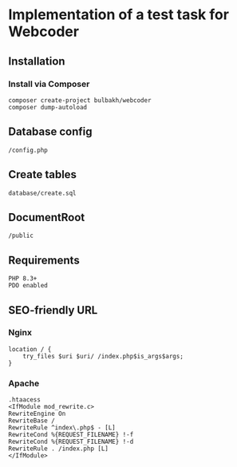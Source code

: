 # Implementation of a test task for Webcoder

## Installation
### Install via Composer

    composer create-project bulbakh/webcoder
    composer dump-autoload

## Database config
    /config.php

## Create tables
    database/create.sql

## DocumentRoot
    /public

## Requirements
    PHP 8.3+
    PDO enabled

## SEO-friendly URL
### Nginx
    location / {
        try_files $uri $uri/ /index.php$is_args$args;
    }
### Apache
    .htaacess
    <IfModule mod_rewrite.c>
    RewriteEngine On
    RewriteBase /
    RewriteRule ^index\.php$ - [L]
    RewriteCond %{REQUEST_FILENAME} !-f
    RewriteCond %{REQUEST_FILENAME} !-d
    RewriteRule . /index.php [L]
    </IfModule>


